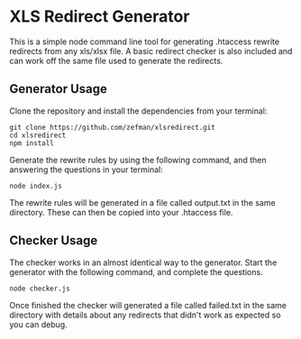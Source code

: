 # XLS Redirect Generator

This is a simple node command line tool for generating .htaccess rewrite redirects from any xls/xlsx file. A basic redirect checker is also included and can work off the same file used to generate the redirects.

## Generator Usage

Clone the repository and install the dependencies from your terminal:

```
git clone https://github.com/zefman/xlsredirect.git
cd xlsredirect
npm install
```

Generate the rewrite rules by using the following command, and then answering the questions in your terminal:

```
node index.js
```

The rewrite rules will be generated in a file called output.txt in the same directory. These can then be copied into your .htaccess file.

## Checker Usage

The checker works in an almost identical way to the generator. Start the generator with the following command, and complete the questions.

```
node checker.js
```

Once finished the checker will generated a file called failed.txt in the same directory with details about any redirects that didn't work as expected so you can debug.
